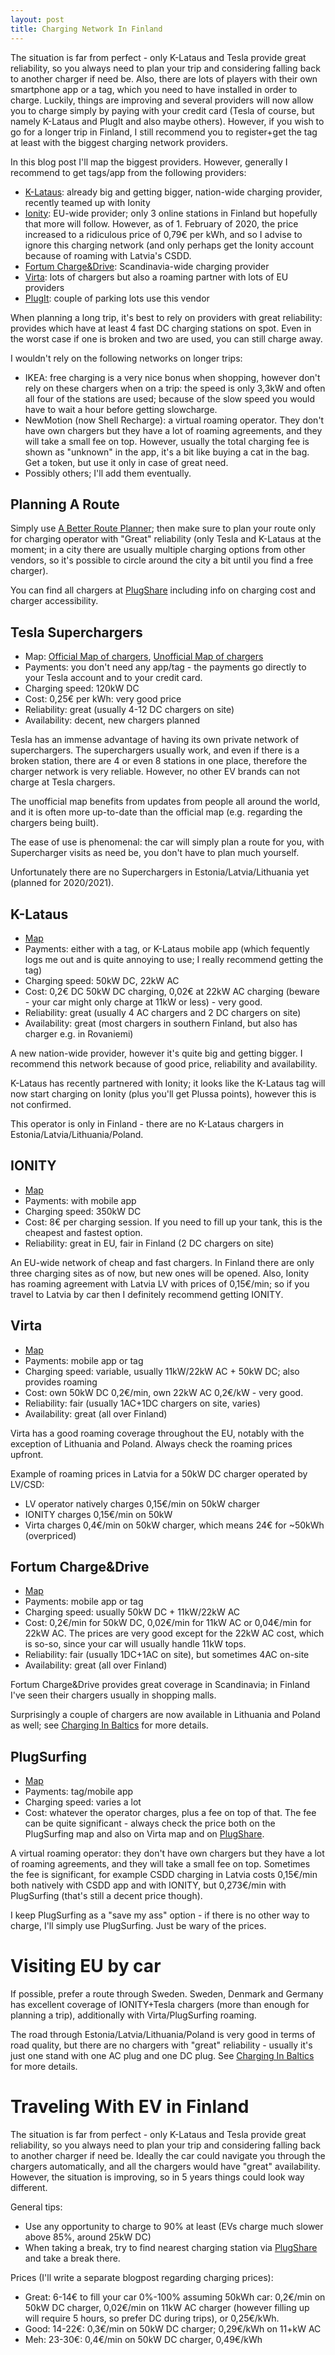 ```yaml
---
layout: post
title: Charging Network In Finland
---
```


The situation is far from perfect - only K-Lataus and Tesla provide great reliability,
so you always need to plan your trip and considering falling back to another charger if need be. 
Also, there are lots of players with their own
smartphone app or a tag, which you need to have installed in order to charge.
Luckily, things are improving and several providers will now allow you to
charge simply by paying with your credit card (Tesla of course, but namely K-Lataus and PlugIt and
also maybe others). However, if you wish to go for a longer trip in Finland,
I still recommend you to register+get the tag at least with the biggest
charging network providers.

In this blog post I'll map the biggest providers. However, generally I recommend
to get tags/app from the following providers:

* [K-Lataus](https://www.k-lataus.fi): already big and getting bigger, nation-wide charging provider, recently
  teamed up with Ionity
* [Ionity](https://ionity.eu/): EU-wide provider; only 3 online stations in Finland but hopefully
  that more will follow. However, as of 1. February of 2020, the price increased to a ridiculous price of 0,79€ per kWh,
  and so I advise to ignore this charging network (and only perhaps get the Ionity account because of
  roaming with Latvia's CSDD.
* [Fortum Charge&Drive](https://map.chargedrive.com/en/): Scandinavia-wide charging provider
* [Virta](https://www.virta.global): lots of chargers but also a roaming partner with lots of EU providers
* [PlugIt](https://plugit.fi/): couple of parking lots use this vendor

When planning a long trip, it's best to rely on providers with great reliability:
provides which have at least 4 fast DC charging stations on spot. Even in the worst case
if one is broken and two are used, you can still charge away.

I wouldn't rely on the following networks on longer trips:

* IKEA: free charging is a very nice bonus when shopping, however don't rely on
  these chargers when on a trip: the speed is only 3,3kW and often
  all four of the stations are used; because of the slow speed you would have to
  wait a hour before getting slowcharge.
* NewMotion (now Shell Recharge): a virtual roaming operator.
  They don't have own chargers but they have a lot of roaming agreements, and they
  will take a small fee on top. However, usually the total charging fee is shown as
  "unknown" in the app, it's a bit like buying a cat in the bag. Get a token,
  but use it only in case of great need.
* Possibly others; I'll add them eventually.

## Planning A Route

Simply use [A Better Route Planner](https://abetterrouteplanner.com/); then
make sure to plan your route only for charging operator with "Great" reliability
(only Tesla and K-Lataus at the moment; in a city there are usually multiple
charging options from other vendors, so it's possible to circle around the city a
bit until you find a free charger).

You can find all chargers at [PlugShare](https://www.plugshare.com/) including
info on charging cost and charger accessibility.

## Tesla Superchargers

* Map: [Official Map of chargers](https://www.tesla.com/fi_FI/findus),
[Unofficial Map of chargers](https://supercharge.info/map)
* Payments: you don't need any app/tag - the payments go directly to your Tesla account and
to your credit card.
* Charging speed: 120kW DC
* Cost: 0,25€ per kWh: very good price
* Reliability: great (usually 4-12 DC chargers on site)
* Availability: decent, new chargers planned

Tesla has an immense advantage of having its own private network of superchargers.
The superchargers usually work, and even if there is a broken station, there are
4 or even 8 stations in one place, therefore the charger network is very reliable.
However, no other EV brands can not charge at Tesla chargers.

The unofficial map benefits from updates from people all around the world,
and it is often more up-to-date than the official map (e.g. regarding the chargers
being built).

The ease of use is phenomenal: the car will simply plan a route for you, with
Supercharger visits as need be, you don't have to plan much yourself.

Unfortunately there are no Superchargers in Estonia/Latvia/Lithuania yet (planned for 2020/2021).

## K-Lataus

* [Map](https://app.k-lataus.fi/profile)
* Payments: either with a tag, or K-Lataus mobile app (which fequently logs me out
  and is quite annoying to use; I really recommend getting the tag)
* Charging speed: 50kW DC, 22kW AC
* Cost: 0,2€ DC 50kW DC charging, 0,02€ at 22kW AC charging (beware - your car
  might only charge at 11kW or less) - very good.
* Reliability: great (usually 4 AC chargers and 2 DC chargers on site)
* Availability: great (most chargers in southern Finland, but also has charger e.g. in Rovaniemi)

A new nation-wide provider, however it's quite big and getting bigger. I recommend
this network because of good price, reliability and availability.

K-Lataus has recently partnered with Ionity; it looks like the K-Lataus tag
will now start charging on Ionity (plus you'll get Plussa points), however this
is not confirmed.

This operator is only in Finland - there are no K-Lataus
chargers in Estonia/Latvia/Lithuania/Poland.

## IONITY

* [Map](https://ionity.eu/)
* Payments: with mobile app
* Charging speed: 350kW DC
* Cost: 8€ per charging session. If you need to fill up your tank, this is the
  cheapest and fastest option.
* Reliability: great in EU, fair in Finland (2 DC chargers on site)

An EU-wide network of cheap and fast chargers. In Finland there are only three
charging sites as of now, but new ones will be opened. Also, Ionity has roaming
agreement with Latvia LV with prices of 0,15€/min; so if you travel to Latvia
by car then I definitely recommend getting IONITY.

## Virta

* [Map](https://app.virta.global/)
* Payments: mobile app or tag
* Charging speed: variable, usually 11kW/22kW AC + 50kW DC; also provides roaming
* Cost: own 50kW DC 0,2€/min, own 22kW AC 0,2€/kW - very good.
* Reliability: fair (usually 1AC+1DC chargers on site, varies)
* Availability: great (all over Finland)

Virta has a good roaming coverage throughout the EU, notably with the exception
of Lithuania and Poland. Always check the roaming prices upfront.

Example of roaming prices in Latvia for a 50kW DC charger operated by LV/CSD:

* LV operator natively charges 0,15€/min on 50kW charger
* IONITY charges 0,15€/min on 50kW
* Virta charges 0,4€/min on 50kW charger, which means 24€ for ~50kWh (overpriced)

## Fortum Charge&Drive

* [Map](https://map.chargedrive.com/en/)
* Payments: mobile app or tag
* Charging speed: usually 50kW DC + 11kW/22kW AC
* Cost: 0,2€/min for 50kW DC, 0,02€/min for 11kW AC or 0,04€/min for 22kW AC. The prices are very good except for the 22kW
  AC cost, which is so-so, since your car will usually handle 11kW tops.
* Reliability: fair (usually 1DC+1AC on site), but sometimes 4AC on-site
* Availability: great (all over Finland)

Fortum Charge&Drive provides great coverage in Scandinavia; in Finland I've seen their
chargers usually in shopping malls.

Surprisingly a couple of chargers are now available in Lithuania and Poland as well;
see [Charging In Baltics](../charging-network-in-baltics/) for more details.

## PlugSurfing

* [Map](https://www.plugsurfing.com/map)
* Payments: tag/mobile app
* Charging speed: varies a lot
* Cost: whatever the operator charges, plus a fee on top of that. The fee
  can be quite significant - always check the price both on the PlugSurfing map
  and also on Virta map and on [PlugShare](https://www.plugshare.com/).

A virtual roaming operator:
they don't have own chargers but they have a lot of roaming agreements, and they
will take a small fee on top. Sometimes the fee is significant, for example
CSDD charging in Latvia costs 0,15€/min
both natively with CSDD app and with IONITY,
but 0,273€/min with PlugSurfing (that's still a decent price though).

I keep PlugSurfing as a "save my ass" option - if there is no other way to charge,
I'll simply use PlugSurfing. Just be wary of the prices.

# Visiting EU by car

If possible, prefer a route through Sweden. Sweden, Denmark and Germany has excellent
coverage of IONITY+Tesla chargers (more than enough for planning a trip), additionally
with Virta/PlugSurfing roaming.

The road through Estonia/Latvia/Lithuania/Poland is very good in terms of road quality,
but there are no chargers with "great" reliability - usually it's just one stand
with one AC plug and one DC plug.
See [Charging In Baltics](../charging-network-in-baltics/) for more details.

# Traveling With EV in Finland

The situation is far from perfect - only K-Lataus and Tesla provide great reliability,
so you always need to plan your trip and considering falling back to another charger if need be.
Ideally the car could navigate you through the chargers automatically, and all the chargers
would have "great" availability. However, the situation is improving, so in 5 years
things could look way different.

General tips:

* Use any opportunity to charge to 90% at least (EVs charge much slower above 85%, around 25kW DC)
* When taking a break, try to find nearest charging station via [PlugShare](https://www.plugshare.com/)
and take a break there.

Prices (I'll write a separate blogpost regarding charging prices):
* Great: 6-14€ to fill your car 0%-100% assuming 50kWh car: 0,2€/min on 50kW DC charger, 0,02€/min on 11kW AC charger (however filling up
  will require 5 hours, so prefer DC during trips), or 0,25€/kWh. 
* Good: 14-22€: 0,3€/min on 50kW DC charger; 0,29€/kWh on 11+kW AC
* Meh: 23-30€: 0,4€/min on 50kW DC charger, 0,49€/kWh

